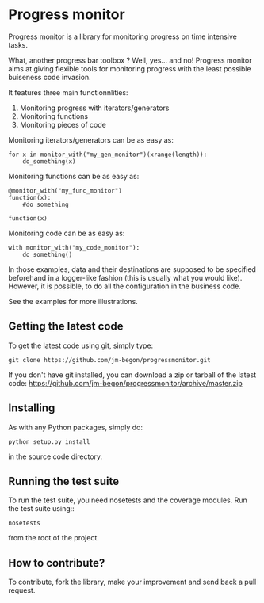 Progress monitor
================
Progress monitor is a library for monitoring progress on time intensive tasks.

What, another progress bar toolbox ? Well, yes... and no! Progress monitor aims at giving flexible tools for monitoring progress with the least possible buiseness code invasion.

It features three main functionnlities:
  1. Monitoring progress with iterators/generators
  2. Monitoring functions
  3. Monitoring pieces of code

Monitoring iterators/generators can be as easy as:

	for x in monitor_with("my_gen_monitor")(xrange(length)):
		do_something(x)

Monitoring functions can be as easy as:

	@monitor_with("my_func_monitor")
	function(x):
		#do something
		
	function(x)

Monitoring code can be as easy as:

	with monitor_with("my_code_monitor"):
		do_something()

In those examples, data and their destinations are supposed to be specified beforehand in a logger-like fashion (this is usually what you would like). However, it is possible, to do all the configuration in the business code.

See the examples for more illustrations.


Getting the latest code
-----------------------

To get the latest code using git, simply type:


    git clone https://github.com/jm-begon/progressmonitor.git

If you don't have git installed, you can download a zip or tarball of the
latest code: https://github.com/jm-begon/progressmonitor/archive/master.zip



Installing
----------

As with any Python packages, simply do:

    python setup.py install

in the source code directory.


Running the test suite
----------------------

To run the test suite, you need nosetests and the coverage modules.
Run the test suite using::

    nosetests

from the root of the project.


How to contribute?
------------------

To contribute, fork the library, make your improvement and send back a pull request.
